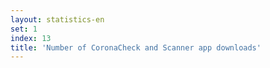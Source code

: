 ```yaml
---
layout: statistics-en
set: 1
index: 13
title: 'Number of CoronaCheck and Scanner app downloads'
---
```


